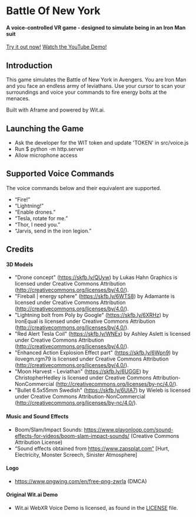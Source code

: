 ﻿# Battle Of New York
 
#### A voice-controlled VR game - designed to simulate being in an Iron Man suit

[Try it out now!](https://winter-fire-muskmelon.glitch.me)
[Watch the YouTube Demo!](https://www.youtube.com/watch?v=z9MDNAkNInU)

## Introduction

This game simulates the Battle of New York in Avengers. You are Iron Man and you face an endless army of leviathans. Use your cursor to scan your surroundings and voice your commands to fire energy bolts at the menaces.

Built with Aframe and powered by Wit.ai.

## Launching the Game

*   Ask the developer for the WIT token and update 'TOKEN' in src/voice.js
*   Run $ python -m http.server
*   Allow microphone access

## Supported Voice Commands

The voice commands below and their equivalent are supported. 

*   “Fire!”
*   “Lightning!”
*   “Enable drones.”
*   “Tesla, rotate for me.”
*   “Thor, I need you.”
*   “Jarvis, send in the iron legion.”

## Credits

#### 3D Models
- "Drone concept" (https://skfb.ly/QUyw) by Lukas Hahn Graphics is licensed under Creative Commons Attribution (http://creativecommons.org/licenses/by/4.0/).
- "Fireball | energy sphere" (https://skfb.ly/6WTS8) by Adamante is licensed under Creative Commons Attribution (http://creativecommons.org/licenses/by/4.0/).
- "Lightning bolt from Poly by Google" (https://skfb.ly/6XRHz) by IronEqual is licensed under Creative Commons Attribution (http://creativecommons.org/licenses/by/4.0/).
- "Red Alert Tesla Coil" (https://skfb.ly/WNEx) by Ashley Aslett is licensed under Creative Commons Attribution (http://creativecommons.org/licenses/by/4.0/).
- "Enhanced Action Explosion Effect part" (https://skfb.ly/6Wpn9) by ilovegm.rgm79 is licensed under Creative Commons Attribution (http://creativecommons.org/licenses/by/4.0/).
- "Moon Harvest - Leviathan" (https://skfb.ly/6UGGE) by ChristopherHedley is licensed under Creative Commons Attribution-NonCommercial (http://creativecommons.org/licenses/by-nc/4.0/).
- "Bullet 6.5x55mm Swedish" (https://skfb.ly/6UIA7) by Wieleb is licensed under Creative Commons Attribution-NonCommercial (http://creativecommons.org/licenses/by-nc/4.0/).


#### Music and Sound Effects
- Boom/Slam/Impact Sounds: https://www.playonloop.com/sound-effects-for-videos/boom-slam-impact-sounds/ (Creative Commons Attribution License)
- “Sound effects obtained from https://www.zapsplat.com“ [Hurt, Electricity, Monster Screech, Sinister Atmosphere]

#### Logo
- https://www.pngwing.com/en/free-png-zwrla (DMCA)

#### Original Wit.ai Demo
- Wit.ai WebXR Voice Demo is licensed, as found in the [LICENSE](LICENSE) file.
